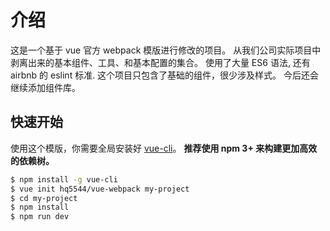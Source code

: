 # 介绍

这是一个基于 vue 官方 webpack 模版进行修改的项目。
从我们公司实际项目中剥离出来的基本组件、工具、和基本配置的集合。
使用了大量 ES6 语法, 还有 airbnb 的 eslint 标准.
这个项目只包含了基础的组件，很少涉及样式。
今后还会继续添加组件库。

## 快速开始

使用这个模版，你需要全局安装好 [vue-cli](https://github.com/vuejs/vue-cli)。
**推荐使用 npm 3+ 来构建更加高效的依赖树。**

``` bash
$ npm install -g vue-cli
$ vue init hq5544/vue-webpack my-project
$ cd my-project
$ npm install
$ npm run dev
```



